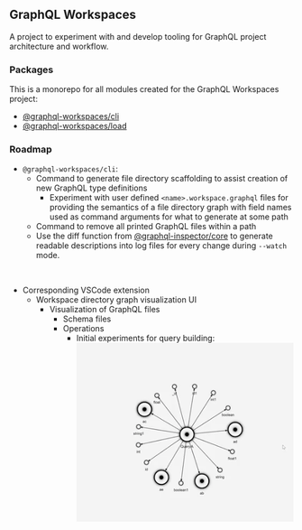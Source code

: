 ## GraphQL Workspaces

A project to experiment with and develop tooling for GraphQL project architecture and workflow.

### Packages
This is a monorepo for all modules created for the GraphQL Workspaces project:

* [@graphql-workspaces/cli](https://github.com/michaeldgraham/graphql-workspaces/tree/main/packages/cli)
* [@graphql-workspaces/load](https://github.com/michaeldgraham/graphql-workspaces/tree/main/packages/load)
### Roadmap

* `@graphql-workspaces/cli`:
  * Command to generate file directory scaffolding to assist creation of new GraphQL type definitions
    * Experiment with user defined `<name>.workspace.graphql` files for providing the semantics of a file directory graph with field names used as command arguments for what to generate at some path
  * Command to remove all printed GraphQL files within a path
  * Use the diff function from [@graphql-inspector/core](https://www.npmjs.com/package/@graphql-inspector/core) to generate readable descriptions into log files for every change during `--watch` mode.
<br>

* Corresponding VSCode extension
   * Workspace directory graph visualization UI
     * Visualization of GraphQL files
       * Schema files
       * Operations
         * Initial experiments for query building: <br>
![Experimental Query Visualization](media/query-vis.gif)
